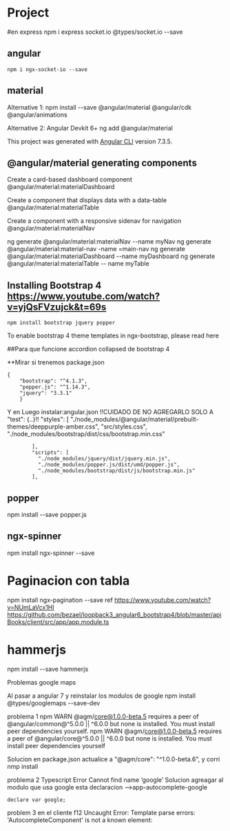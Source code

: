 # Project
#en express
        npm i express socket.io @types/socket.io --save

## angular
    npm i ngx-socket-io --save 

## material

Alternative 1:
  npm install --save @angular/material @angular/cdk @angular/animations

Alternative 2: Angular Devkit 6+
    ng add @angular/material




This project was generated with [Angular CLI](https://github.com/angular/angular-cli) version 7.3.5.

##  @angular/material generating components



Create a card-based dashboard component
@angular/material:materialDashboard

Create a component that displays data with a data-table
@angular/material:materialTable

Create a component with a responsive sidenav for navigation
    @angular/material:materialNav

ng generate @angular/material:materialNav --name myNav
ng generate @angular/material:material-nav -name =main-nav
ng generate @angular/material:materialDashboard --name myDashboard
ng generate @angular/material:materialTable -- name myTable

## Installing Bootstrap 4 https://www.youtube.com/watch?v=yjQsFVzujck&t=69s
    npm install bootstrap jquery popper
    
   
   To enable bootstrap 4 theme templates in ngx-bootstrap, please read here
   <!-- index.html En este caso no se hizo esto-->

 

   ##Para que funcione accordion collapsed de bootstrap 4

   **Mirar si trenemos  package.json

    {
        "bootstrap": "^4.1.3",
        "popper.js": "^1.14.3",
        "jquery": "3.3.1"
        }

   Y en 
Luego instalar:angular.json !!CUIDADO DE NO AGREGARLO SOLO A "test": {..}!!
       "styles": [
              "./node_modules/@angular/material/prebuilt-themes/deeppurple-amber.css",
              "src/styles.css",
              "./node_modules/bootstrap/dist/css/bootstrap.min.css"

            ],
            "scripts": [
              "./node_modules/jquery/dist/jquery.min.js",
              "./node_modules/popper.js/dist/umd/popper.js",
              "./node_modules/bootstrap/dist/js/bootstrap.min.js"
            ],
## popper
   npm install --save popper.js

##  ngx-spinner
npm install ngx-spinner --save

# Paginacion con tabla
npm install ngx-pagination --save
   ref
    https://www.youtube.com/watch?v=NUmLaVcx1HI
    https://github.com/bezael/loopback3_angular6_bootstrap4/blob/master/apiBooks/client/src/app/app.module.ts

# hammerjs
npm install --save hammerjs

Problemas google maps

Al pasar a angular 7  y reinstalar los modulos de google
npm install @types/googlemaps --save-dev


problema 1
  npm WARN @agm/core@1.0.0-beta.5 requires a peer of @angular/common@^5.0.0 || ^6.0.0 but none is installed. You must install peer dependencies yourself.
  npm WARN @agm/core@1.0.0-beta.5 requires a peer of @angular/core@^5.0.0 || ^6.0.0 but none is installed. You must install peer dependencies yourself

Solucion 
 en package.json  actualice a  "@agm/core": "^1.0.0-beta.6",
  y corri nmp install

problema 2 Typescript Error Cannot find name ‘google’
 Solucion   agreagar al modulo que usa google esta declaracion -->app-autocomplete-google

    declare var google;
problem 3 en el cliente f12
    Uncaught Error: Template parse errors: 'AutocompleteComponent' is not a known element:    



    

